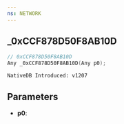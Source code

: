 ```yaml
---
ns: NETWORK
---
```

## _0xCCF878D50F8AB10D

```c
// 0xCCF878D50F8AB10D
Any _0xCCF878D50F8AB10D(Any p0);
```

```
NativeDB Introduced: v1207
```

## Parameters
* **p0**:
